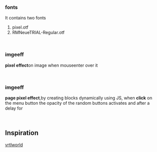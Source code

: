 <h3>fonts</h3>
<p>It contains two fonts 
   <ol>
     <li>pixel.otf</li>
     <li>RMNeueTRIAL-Regular.otf</li>
   </ol>
</p>
<br>
<h3>imgeeff</h3>
<p> 
   <strong>pixel effect</strong>on image when mouseenter over it
</p>
<br>
<h3>imgeeff</h3>
<p> 
   <strong>page pixel effect</strong>,by creating blocks dynamically using JS, when <strong>click</strong> on the menu button the opacity of the random buttons activates and after a delay for  
</p>
<br>
<h2>Inspiration</h2>
<a href="www.vrtlworld.io">vrtlworld</a>
